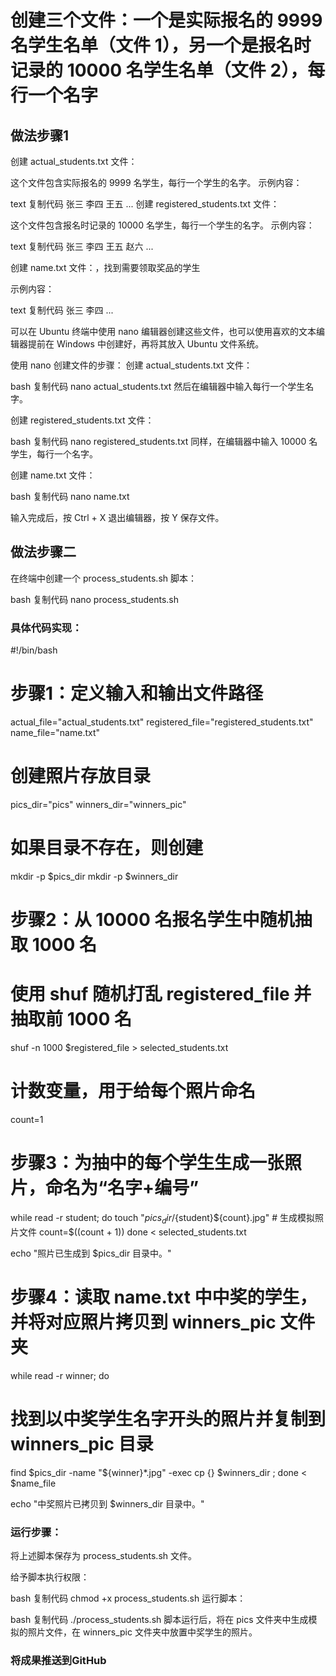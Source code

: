 # 创建三个文件：一个是实际报名的 9999 名学生名单（文件 1），另一个是报名时记录的 10000 名学生名单（文件 2），每行一个名字

## 做法步骤1
创建 actual_students.txt 文件：

这个文件包含实际报名的 9999 名学生，每行一个学生的名字。
示例内容：

text
复制代码
张三
李四
王五
...
创建 registered_students.txt 文件：

这个文件包含报名时记录的 10000 名学生，每行一个学生的名字。
示例内容：

text
复制代码
张三
李四
王五
赵六
...

创建 name.txt 文件：，找到需要领取奖品的学生

示例内容：

text
复制代码
张三
李四
...

可以在 Ubuntu 终端中使用 nano 编辑器创建这些文件，也可以使用喜欢的文本编辑器提前在 Windows 中创建好，再将其放入 Ubuntu 文件系统。

使用 nano 创建文件的步骤：
创建 actual_students.txt 文件：

bash
复制代码
nano actual_students.txt
然后在编辑器中输入每行一个学生名字。

创建 registered_students.txt 文件：

bash
复制代码
nano registered_students.txt
同样，在编辑器中输入 10000 名学生，每行一个名字。

创建 name.txt 文件：

bash
复制代码
nano name.txt

输入完成后，按 Ctrl + X 退出编辑器，按 Y 保存文件。

## 做法步骤二
在终端中创建一个 process_students.sh 脚本：

bash
复制代码
nano process_students.sh

### 具体代码实现：

#!/bin/bash

# 步骤1：定义输入和输出文件路径
actual_file="actual_students.txt"
registered_file="registered_students.txt"
name_file="name.txt"

# 创建照片存放目录
pics_dir="pics"
winners_dir="winners_pic"

# 如果目录不存在，则创建
mkdir -p $pics_dir
mkdir -p $winners_dir

# 步骤2：从 10000 名报名学生中随机抽取 1000 名
# 使用 shuf 随机打乱 registered_file 并抽取前 1000 名
shuf -n 1000 $registered_file > selected_students.txt

# 计数变量，用于给每个照片命名
count=1

# 步骤3：为抽中的每个学生生成一张照片，命名为“名字+编号”
while read -r student; do
  touch "$pics_dir/${student}${count}.jpg"  # 生成模拟照片文件
  count=$((count + 1))
done < selected_students.txt

echo "照片已生成到 $pics_dir 目录中。"

# 步骤4：读取 name.txt 中中奖的学生，并将对应照片拷贝到 winners_pic 文件夹
while read -r winner; do
  # 找到以中奖学生名字开头的照片并复制到 winners_pic 目录
  find $pics_dir -name "${winner}*.jpg" -exec cp {} $winners_dir \;
done < $name_file

echo "中奖照片已拷贝到 $winners_dir 目录中。"

### 运行步骤：

将上述脚本保存为 process_students.sh 文件。

给予脚本执行权限：

bash
复制代码
chmod +x process_students.sh
运行脚本：

bash
复制代码
./process_students.sh
脚本运行后，将在 pics 文件夹中生成模拟的照片文件，在 winners_pic 文件夹中放置中奖学生的照片。

### 将成果推送到GitHub

